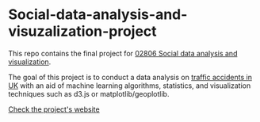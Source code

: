 # Social-data-analysis-and-visuzalization-project

This repo contains the final project for [02806 Social data analysis and visualization](http://www.kurser.dtu.dk/02806.aspx?menulanguage=en-GB). 

The goal of this project is to conduct a data analysis on [traffic accidents in UK](https://data.gov.uk/dataset/road-accidents-safety-data) with an aid of machine learning algorithms, statistics, and visualization techniques such as d3.js or matplotlib/geoplotlib.

[Check the project's website](https://jakubczerny.github.io/Social-data-analysis-and-visuzalization-project/)
